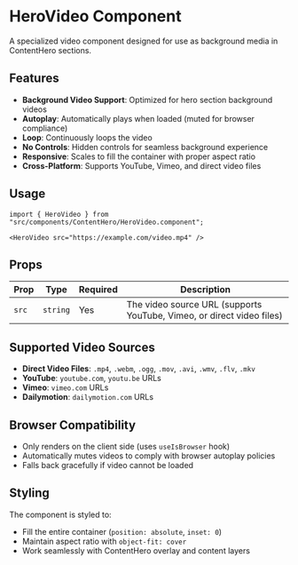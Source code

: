 # HeroVideo Component

A specialized video component designed for use as background media in ContentHero sections.

## Features

- **Background Video Support**: Optimized for hero section background videos
- **Autoplay**: Automatically plays when loaded (muted for browser compliance)
- **Loop**: Continuously loops the video
- **No Controls**: Hidden controls for seamless background experience
- **Responsive**: Scales to fill the container with proper aspect ratio
- **Cross-Platform**: Supports YouTube, Vimeo, and direct video files

## Usage

```tsx
import { HeroVideo } from "src/components/ContentHero/HeroVideo.component";

<HeroVideo src="https://example.com/video.mp4" />
```

## Props

| Prop | Type | Required | Description |
|------|------|----------|-------------|
| `src` | `string` | Yes | The video source URL (supports YouTube, Vimeo, or direct video files) |

## Supported Video Sources

- **Direct Video Files**: `.mp4`, `.webm`, `.ogg`, `.mov`, `.avi`, `.wmv`, `.flv`, `.mkv`
- **YouTube**: `youtube.com`, `youtu.be` URLs
- **Vimeo**: `vimeo.com` URLs
- **Dailymotion**: `dailymotion.com` URLs

## Browser Compatibility

- Only renders on the client side (uses `useIsBrowser` hook)
- Automatically mutes videos to comply with browser autoplay policies
- Falls back gracefully if video cannot be loaded

## Styling

The component is styled to:
- Fill the entire container (`position: absolute`, `inset: 0`)
- Maintain aspect ratio with `object-fit: cover`
- Work seamlessly with ContentHero overlay and content layers 